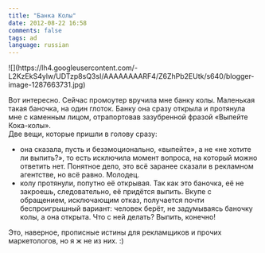 ```yaml
---
title: "Банка Колы"
date: 2012-08-22 16:58
comments: false
tags: ad 
language: russian
---
```


<div class="fotorama" data-width="100%" data-allowfullscreen="native">
    ![](https://lh4.googleusercontent.com/-L2KzEkS4ylw/UDTzp8sQ3sI/AAAAAAAARF4/Z6ZhPb2EUtk/s640/blogger-image-1287663731.jpg)
</div>

Вот интересно. Сейчас промоутер вручила мне банку колы. Маленькая такая баночка, на один глоток. Банку она сразу открыла и протянула мне с каменным лицом, отрапортовав зазубренной фразой «Выпейте Кока-колы».  
Две вещи, которые пришли в голову сразу:  
- она сказала, пусть и безэмоционально, «выпейте», а не «не хотите ли выпить?», то есть исключила момент вопроса, на который можно ответить нет. Понятное дело, это всё заранее сказали в рекламном агентстве, но всё равно. Молодец.   
- колу протянули, попутно её открывая. Так как это баночка, её не закроешь, следовательно, её придётся выпить. Вкупе с обращением, исключающим отказ, получается почти беспроигрышный вариант: человек берёт, не задумываясь баночку колы, а она открыта. Что с ней делать? Выпить, конечно!  

Это, наверное, прописные истины для рекламщиков и прочих маркетологов, но я ж не из них. :)